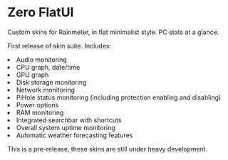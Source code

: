 # Zero FlatUI
Custom skins for Rainmeter, in flat minimalist style. 
PC stats at a glance. 

First release of skin suite. Includes:

<li>Audio monitoring</li>
<li>CPU graph, date/time</li>
<li>GPU graph</li>
<li>Disk storage monitoring</li>
<li>Network monitoring</li>
<li>PiHole status monitoring (including protection enabling and disabling)</li>
<li>Power options</li>
<li>RAM monitoring</li>
<li>Integrated searchbar with shortcuts</li>
<li>Overall system uptime monitoring</li>
<li>Automatic weather forecasting features</li>

This is a pre-release, these skins are still under heavy development.
